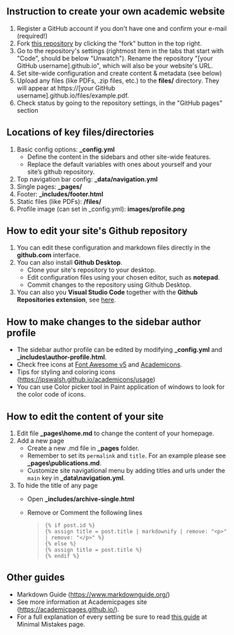 ## Instruction to create your own academic website

1. Register a GitHub account if you don't have one and confirm your e-mail (required!)
1. Fork [this repository](https://github.com/quangdv09/quangdv09.github.io) by clicking the "fork" button in the top right. 
1. Go to the repository's settings (rightmost item in the tabs that start with "Code", should be below "Unwatch"). Rename the repository "[your GitHub username].github.io", which will also be your website's URL.
1. Set site-wide configuration and create content & metadata (see below)
1. Upload any files (like PDFs, .zip files, etc.) to the **files/** directory. They will appear at https://[your GitHub username].github.io/files/example.pdf.  
1. Check status by going to the repository settings, in the "GitHub pages" section


## Locations of key files/directories

1. Basic config options: **_config.yml**
    * Define the content in the sidebars and other site-wide features.
    * Replace the default variables with ones about yourself and your site’s github repository.
1. Top navigation bar config: **_data/navigation.yml**
1. Single pages: **_pages/**
1. Footer: **_includes/footer.html**
1. Static files (like PDFs): **/files/**
1. Profile image (can set in _config.yml): **images/profile.png**


## How to edit your site's Github repository

1. You can edit these configuration and markdown files directly in the **github.com** interface.
1. You can also install **Github Desktop**. 
    - Clone your site's repository to your desktop.
    - Edit configuration files using your chosen editor, such as **notepad**.
    - Commit changes to the repository using Github Desktop.
1. You can also you **Visual Studio Code** together with the **Github Repositories extension**, see [here](https://code.visualstudio.com/docs/editor/github).


## How to make changes to the sidebar author profile

- The sidebar author profile can be edited by modifying **_config.yml** and **_includes\author-profile.html**.
- Check free icons at [Font Awesome v5](https://fontawesome.com/v5/search) and [Academicons](https://jpswalsh.github.io/academicons/).
- Tips for styling and coloring icons (https://jpswalsh.github.io/academicons/usage)
- You can use Color picker tool in Paint application of windows to look for the color code of icons.

## How to edit the content of your site

1. Edit file **_pages\home.md** to change the content of your homepage.
1. Add a new page 
    - Create a new .md file in **_pages** folder.
    - Remember to set its `permalink` and `title`. For an example please see **_pages\publications.md**.
    - Customize site navigational menu by adding titles and urls under the `main` key in **_data\navigation.yml**.
1. To hide the title of any page
    - Open **_includes/archive-single.html**
    - Remove or Comment the following lines

        > `{% if post.id %}`  
        `{% assign title = post.title | markdownify | remove: "<p>" | remove: "</p>" %}`  
        `{% else %}`  
        `{% assign title = post.title %}`  
        `{% endif %}`


## Other guides

- Markdown Guide (https://www.markdownguide.org/)
- See more information at Academicpages site (https://academicpages.github.io/).
- For a full explanation of every setting be sure to read [this guide](https://mmistakes.github.io/minimal-mistakes/docs/configuration/) at Minimal Mistakes page.

